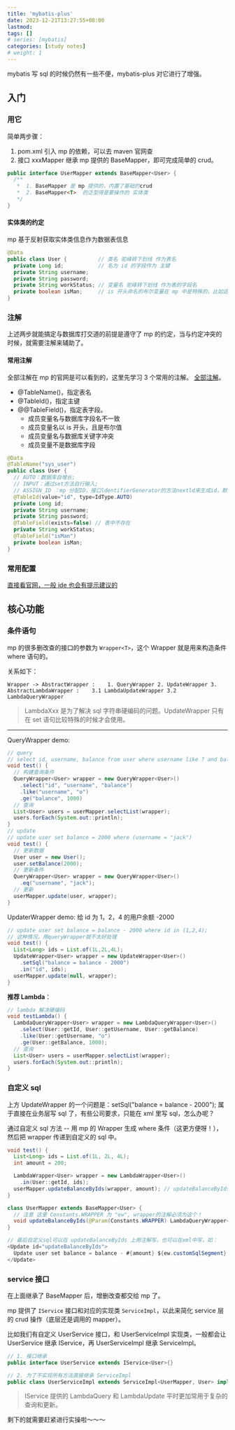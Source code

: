 ```yaml
---
title: 'mybatis-plus'
date: 2023-12-21T13:27:55+08:00
lastmod:
tags: []
# series: [mybatis]
categories: [study notes]
# weight: 1
---
```


mybatis 写 sql 的时候仍然有一些不便，mybatis-plus 对它进行了增强。

## 入门

### 用它

简单两步骤：

1. pom.xml 引入 mp 的依赖，可以去 maven 官网查
2. 接口 xxxMapper 继承 mp 提供的 BaseMapper<T>，即可完成简单的 crud。

```java
public interface UserMapper extends BaseMapper<User> {
  /**
   *  1. BaseMapper 是 mp 提供的，内置了基础的crud
   *  2. BaseMapper<T>  的泛型得是要操作的 实体类
   */
}
```

#### 实体类的约定

mp 基于反射获取实体类信息作为数据表信息

```java
@Data
public class User {          // 类名 驼峰转下划线 作为表名
  private Long id;           // 名为 id 的字段作为 主键
  private String username;
  private String password;
  private String workStatus; // 变量名 驼峰转下划线 作为表的字段名
  private boolean isMan;     // is 开头命名的布尔变量在 mp 中是特殊的，比如这里会被解析为 man
}
```

### 注解

上述两步就能搞定与数据库打交道的前提是遵守了 mp 的约定，当与约定冲突的时候，就需要注解来辅助了。

#### 常用注解

全部注解在 mp 的官网是可以看到的，这里先学习 3 个常用的注解。 [全部注解](https://baomidou.com/pages/223848/)。

- @TableName()，指定表名
- @TableId()，指定主键
- @@TableField()，指定表字段。
  - 成员变量名与数据库字段名不一致
  - 成员变量名以 is 开头，且是布尔值
  - 成员变量名与数据库关键字冲突
  - 成员变量不是数据库字段

```java
@Data
@TableName("sys_user")
public class User {
  // AUTO：数据库自增长;
  // INPUT：通过set方法自行输入;
  // ASSIGN_ID ：mp 分配ID，接口ldentifierGenerator的方法nextld来生成id，默认实现类为DefaultldentifierGenerator雪花算法
  @TableId(value="id", type=IdType.AUTO)
  private Long id;
  private String username;
  private String password;
  @TableField(exists=false) // 表中不存在
  private String workStatus;
  @TableField("isMan")
  private boolean isMan;
}
```

### 常用配置

[直接看官网，一般 ide 也会有提示建议的](https://baomidou.com/pages/56bac0/#%E5%9F%BA%E6%9C%AC%E9%85%8D%E7%BD%AE)

## 核心功能

### 条件语句

mp 的很多删改查的接口的参数为 `Wrapper<T>`，这个 Wrapper 就是用来构造条件 where 语句的。

关系如下：

`Wrapper -> AbstractWrapper :   
            1. QueryWrapper 2. UpdateWrapper 3. AbstractLambdaWrapper :   
                                                3.1 LambdaUpdateWrapper 3.2 LambdaQueryWrapper`

> LambdaXxx 是为了解决 sql 字符串硬编码的问题。UpdateWrapper 只有在 set 语句比较特殊的时候才会使用。

---

QueryWrapper demo:

```java
// query
// select id, username, balance from user where username like ? and balance >= ?
void test() {
  // 构建查询条件
  QueryWrapper<User> wrapper = new QueryWrapper<User>()
    .select("id", "username", "balance")
    .like("username", "o")
    .ge("balance", 1000)
  // 查询
  List<User> users = userMapper.selectList(wrapper);
  users.forEach(System.out::println);
}
// update
// update user set balance = 2000 where (username = "jack")
void test() {
  // 更新数据
  User user = new User();
  user.setBalance(2000);
  // 更新条件
  QueryWrapper<User> wrapper = new QueryWrapper<User>()
    .eq("username", "jack");
  // 更新
  userMapper.update(user, wrapper);
}
```

UpdaterWrapper demo: 给 id 为 1，2，4 的用户余额 -2000

```java
// update user set balance = balance - 2000 where id in (1,2,4);
// 这种情况，用queryWrapper就不太好处理
void test() {
  List<Long> ids = List.of(1L,2L,4L);
  UpdateWrapper<User> wrapper = new UpdateWrapper<User>()
    .setSql("balance = balance - 2000")
    .in("id", ids);
  userMapper.update(null, wrapper);
}
```

**推荐 Lambda**：

```java
// lambda 解决硬编码
void testLambda() {
  LambdaQueryWrapper<User> wrapper = new LambdaQueryWrapper<User>()
    .select(User::getId, User::getUsername, User::getBalance)
    .like(User::getUsername, "o")
    .ge(User::getBalance, 1000);
  // 查询
  List<User> users = userMapper.selectList(wrapper);
  users.forEach(System.out::println);
}
```

### 自定义 sql

上方 UpdateWrapper 的一个问题是：setSql("balance = balance - 2000"); 属于直接在业务层写 sql 了，有些公司要求，只能在 xml 里写 sql，怎么办呢？

通过自定义 sql 方法 -- 用 mp 的 Wrapper 生成 where 条件（这更方便呀！），然后把 wrapper 传递到自定义的 sql 中。

```java
void test() {
  List<Long> ids = List.of(1L, 2L, 4L);
  int amount = 200;

  LambdaWrapper<User> wrapper = new LambdaWrapper<User>()
    .in(User::getId, ids);
  userMapper.updateBalanceByIds(wrapper, amount); // updateBalanceByIds 是在 UserMapper 内的自定义方法。
}

class UserMapper extends BaseMapper<User> {
  // 注意 这里 Constants.WRAPPER 为 "ew", wrapper的注解必须为这个！
  void updateBalanceByIds(@Param(Constants.WRAPPER) LambdaQueryWrapper<User> wrapper, @Param("amount") int amount);
}

// 最后自定义sql可以在 updateBalanceByIds 上用注解写，也可以在xml中写，如：
<Update id="updateBalanceByIds">
  Update user set balance = balance - #{amount} ${ew.customSqlSegment}
</Update>
```

### service 接口

在上面继承了 BaseMapper 后，增删改查都交给 mp 了。

mp 提供了 `IService` 接口和对应的实现类 `ServiceImpl`，以此来简化 service 层的 crud 操作（底层还是调用的 mapper）。

比如我们有自定义 UserService 接口，和 UserServiceImpl 实现类，一般都会让 UserService 继承 IService，再 UserServiceImpl 继承 ServiceImpl。

```java
// 1. 接口继承
public interface UserService extends IService<User>{}

// 2. 为了不实现所有方法直接继承 ServiceImpl
public class UserServiceImpl extends ServiceImpl<UserMapper, User> implements UserService {}
```

> IService 提供的 LambdaQuery 和 LambdaUpdate 平时更加常用于复杂的查询和更新。

剩下的就需要赶紧进行实操啦～～～
